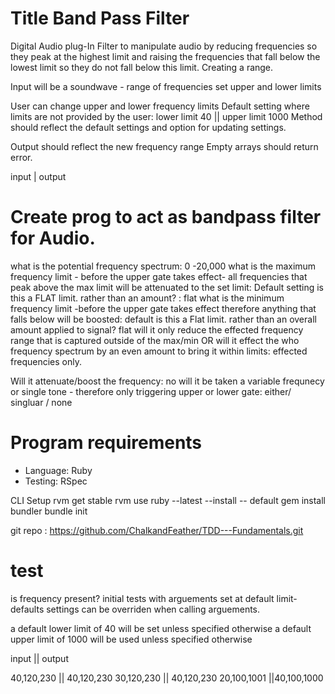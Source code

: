 # Title Band Pass Filter

Digital Audio plug-In Filter to manipulate audio by reducing frequencies so they peak at the highest limit and raising the frequencies that fall below the lowest limit so they do not fall below this limit. Creating a range.

Input will be a soundwave - range of frequencies set upper and lower limits

User can change upper and lower frequency limits Default setting where limits are not provided by the user: lower limit 40 || upper limit 1000 Method should reflect the default settings and option for updating settings.

Output should reflect the new frequency range Empty arrays should return error.

input | output

# Create prog to act as bandpass filter for Audio.

what is the potential frequency spectrum: 0 -20,000
what is the maximum frequency limit - before the upper gate takes effect- all frequencies that peak above the max limit will be attenuated to the set limit: Default setting
is this a FLAT limit. rather than an amount? : flat
what is the minimum frequency limit -before the upper gate takes effect therefore anything that falls below will be boosted: default
is this a Flat limit. rather than an overall amount applied to signal? flat
will it only reduce the effected frequency range that is captured outside of the max/min OR will it effect the who frequency spectrum by an even amount to bring it within limits: effected frequencies only.

Will it attenuate/boost the frequency: no
will it be taken a variable frequnecy or single tone - therefore only triggering upper or lower gate: either/ singluar / none

# Program requirements

- Language: Ruby
- Testing: RSpec

CLI Setup
rvm get stable
rvm use ruby --latest --install -- default
gem install bundler
bundle init

git repo : https://github.com/ChalkandFeather/TDD---Fundamentals.git

# test

is frequency present?
initial tests with arguements set at default limit- defaults settings can be overriden when calling arguements.

a default lower limit of 40 will be set unless specified otherwise
a default upper limit of 1000 will be used unless specified otherwise

input || output

40,120,230 || 40,120,230
30,120,230 || 40,120,230
20,100,1001 ||40,100,1000
